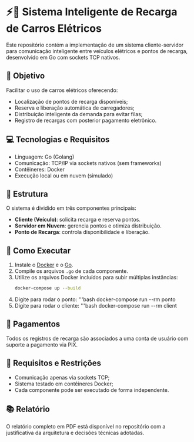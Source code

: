 # ⚡🚗 Sistema Inteligente de Recarga de Carros Elétricos

Este repositório contém a implementação de um sistema cliente-servidor para comunicação inteligente entre veículos elétricos e pontos de recarga, desenvolvido em Go com sockets TCP nativos.

## 🎯 Objetivo

Facilitar o uso de carros elétricos oferecendo:

- Localização de pontos de recarga disponíveis;
- Reserva e liberação automática de carregadores;
- Distribuição inteligente da demanda para evitar filas;
- Registro de recargas com posterior pagamento eletrônico.

## 💻 Tecnologias e Requisitos

- Linguagem: Go (Golang)
- Comunicação: TCP/IP via sockets nativos (sem frameworks)
- Contêineres: Docker
- Execução local ou em nuvem (simulado)

## 📁 Estrutura

O sistema é dividido em três componentes principais:

- **Cliente (Veículo)**: solicita recarga e reserva pontos.
- **Servidor em Nuvem**: gerencia pontos e otimiza distribuição.
- **Ponto de Recarga**: controla disponibilidade e liberação.

## 🚀 Como Executar

1. Instale o [Docker](https://www.docker.com/get-started/) e o [Go](https://go.dev/doc/install).
2. Compile os arquivos `.go` de cada componente.
3. Utilize os arquivos Docker incluídos para subir múltiplas instâncias:
   ```bash
   docker-compose up --build
4. Digite para rodar o ponto:
  '''bash
   docker-compose run --rm ponto
5. Digite para rodar o cliente:
   '''bash
   docker-compose run --rm client

## 💸 Pagamentos

Todos os registros de recarga são associados a uma conta de usuário com suporte a pagamento via PIX.

## 📄 Requisitos e Restrições

- Comunicação apenas via sockets TCP;
- Sistema testado em contêineres Docker;
- Cada componente pode ser executado de forma independente.

## 📚 Relatório

O relatório completo em PDF está disponível no repositório com a justificativa da arquitetura e decisões técnicas adotadas.
